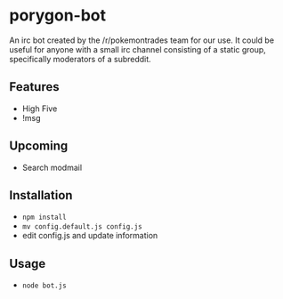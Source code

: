 # porygon-bot
An irc bot created by the /r/pokemontrades team for our use. It could be useful for anyone with a small irc channel consisting of a static group, specifically moderators of a subreddit.

## Features
* High Five
* !msg

## Upcoming
* Search modmail

## Installation
* `npm install`
* `mv config.default.js config.js`
* edit config.js and update information

## Usage
* `node bot.js`
